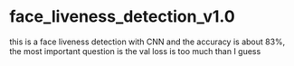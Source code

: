 # face_liveness_detection_v1.0
this is a face liveness detection with CNN and the accuracy is about 83%, the most important question is the val loss is too much than I guess
